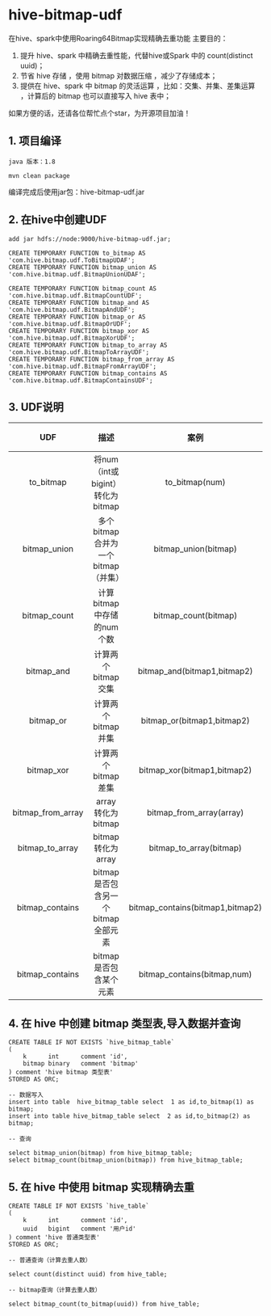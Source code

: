 # hive-bitmap-udf

在hive、spark中使用Roaring64Bitmap实现精确去重功能
主要目的：
1. 提升 hive、spark 中精确去重性能，代替hive或Spark 中的 count(distinct uuid)；
2. 节省 hive 存储 ，使用 bitmap 对数据压缩 ，减少了存储成本；
3. 提供在 hive、spark 中 bitmap 的灵活运算 ，比如：交集、并集、差集运算 ，计算后的 bitmap 也可以直接写入 hive 表中；

如果方便的话，还请各位帮忙点个star，为开源项目加油！
## 1. 项目编译
```angular2html
java 版本：1.8
```
```angular2html
mvn clean package
```
编译完成后使用jar包：hive-bitmap-udf.jar
## 2. 在hive中创建UDF
```
add jar hdfs://node:9000/hive-bitmap-udf.jar;

CREATE TEMPORARY FUNCTION to_bitmap AS 'com.hive.bitmap.udf.ToBitmapUDAF';
CREATE TEMPORARY FUNCTION bitmap_union AS 'com.hive.bitmap.udf.BitmapUnionUDAF';

CREATE TEMPORARY FUNCTION bitmap_count AS 'com.hive.bitmap.udf.BitmapCountUDF';
CREATE TEMPORARY FUNCTION bitmap_and AS 'com.hive.bitmap.udf.BitmapAndUDF';
CREATE TEMPORARY FUNCTION bitmap_or AS 'com.hive.bitmap.udf.BitmapOrUDF';
CREATE TEMPORARY FUNCTION bitmap_xor AS 'com.hive.bitmap.udf.BitmapXorUDF';
CREATE TEMPORARY FUNCTION bitmap_to_array AS 'com.hive.bitmap.udf.BitmapToArrayUDF';
CREATE TEMPORARY FUNCTION bitmap_from_array AS 'com.hive.bitmap.udf.BitmapFromArrayUDF';
CREATE TEMPORARY FUNCTION bitmap_contains AS 'com.hive.bitmap.udf.BitmapContainsUDF';

```

## 3. UDF说明

|        UDF        |             描述              |                案例                |     结果类型      |
|:-----------------:|:---------------------------:|:--------------------------------:|:-------------:|
|     to_bitmap     | 将num（int或bigint） 转化为 bitmap |          to_bitmap(num)          |    bitmap     |
|   bitmap_union    |   多个bitmap合并为一个bitmap（并集）   |       bitmap_union(bitmap)       |    bitmap     |
|   bitmap_count    |      计算bitmap中存储的num个数      |       bitmap_count(bitmap)       |     long      |
|    bitmap_and     |        计算两个bitmap交集         |   bitmap_and(bitmap1,bitmap2)    |    bitmap     |
|     bitmap_or     |        计算两个bitmap并集         |    bitmap_or(bitmap1,bitmap2)    |    bitmap     |
|    bitmap_xor     |        计算两个bitmap差集         |   bitmap_xor(bitmap1,bitmap2)    |    bitmap     |
| bitmap_from_array |  array 转化为bitmap         	  |     bitmap_from_array(array)     |    bitmap     |
|  bitmap_to_array  |       bitmap转化为array        |     bitmap_to_array(bitmap)      | array<bigint> |
|  bitmap_contains  |   bitmap是否包含另一个bitmap全部元素   | bitmap_contains(bitmap1,bitmap2) |    boolean    |
|  bitmap_contains  |       bitmap是否包含某个元素        |   bitmap_contains(bitmap,num)    |    boolean    |


## 4. 在 hive 中创建 bitmap 类型表,导入数据并查询
```
CREATE TABLE IF NOT EXISTS `hive_bitmap_table`
( 
    k      int      comment 'id',
    bitmap binary   comment 'bitmap'
) comment 'hive bitmap 类型表' 
STORED AS ORC;

-- 数据写入
insert into table  hive_bitmap_table select  1 as id,to_bitmap(1) as bitmap;
insert into table hive_bitmap_table select  2 as id,to_bitmap(2) as bitmap;

-- 查询

select bitmap_union(bitmap) from hive_bitmap_table;
select bitmap_count(bitmap_union(bitmap)) from hive_bitmap_table;

```

## 5. 在 hive 中使用 bitmap 实现精确去重
```
CREATE TABLE IF NOT EXISTS `hive_table`
( 
    k      int      comment 'id',
    uuid   bigint   comment '用户id'
) comment 'hive 普通类型表' 
STORED AS ORC;

-- 普通查询（计算去重人数）

select count(distinct uuid) from hive_table;

-- bitmap查询（计算去重人数）

select bitmap_count(to_bitmap(uuid)) from hive_table;

```
